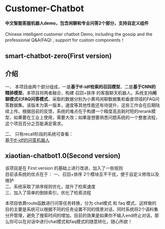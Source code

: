 # Customer-Chatbot
#### 中文智能客服机器人demo，包含闲聊和专业问答2个部分，支持自定义组件  
Chinese intelligent customer chatbot Demo, including the gossip and the professional Q&amp;A(FAQ) , support for custom components！

## smart-chatbot-zero(First version)      
## 介绍
一、 本项目由两个部分组成，一是**基于tf-idf检索的召回模型**，二是**基于CNN的精排模型**，本项目将两者融合，构建 召回+排序 的客服聊天机器人。系统支持**闲聊模式**和**FAQ问答模式**，采取的数据分别为小黄鸡闲聊数据集和垂直领域的FAQ问答数据集。该版本为第一版本，速度等其他性能还有待提升，这些工作会在后期陆续上传。根据目前的反馈，系统的难点在于构建一个精度高且耗时短的rerank模型，如果要在工业上使用，需要大改；如果是想要熟悉问题系统的一个整套流程，这个项目百分之百能满足需求。  
  
二、 只有recall阶段的系统可查看：  
[基于tf-idf的问答机器人](https://github.com/WenRichard/QAmodel-for-Retrievalchatbot/tree/master/QAdemo_base1)
  
## xiaotian-chatbot1.0(Second version)      
该项目是在 First version 的基础上进行改进，加入了一些规则  
目前该系统的优点在于：
一、召回+排序 2个模块互不干扰，便于自定义修改以及维护  
二、系统采取了排序规则优化，提升了检索速度  
三、加入了简单的倒排索引，优化了检索流程  
  
本项目依靠route函数进行问答任务转换，分为 chat模式 和 faq 模式，这样做的目的主要是系统可以根据不同的任务设置不同的情景对话，同时系统将2个语料集分开管理，避免了搜索时间的增加。目前的效果是如果你不输入end终止对话，那么你可以在对话中进行chat模式和faq模式的随意转化，随心所欲！
